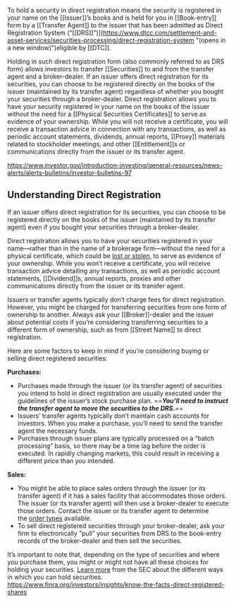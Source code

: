 To hold a security in direct registration means the security is registered in your name on the [[Issuer]]’s books and is held for you in [[Book-entry]] form by a [[Transfer Agent]] to the issuer that has been admitted as Direct Registration System (“[[DRS]]”)](https://www.dtcc.com/settlement-and-asset-services/securities-processing/direct-registration-system "(opens in a new window)")eligible by [[DTC]].

Holding in such direct registration form (also commonly referred to as DRS form) allows investors to transfer [[Securities]] to and from the transfer agent and a broker-dealer. If an issuer offers direct registration for its securities, you can choose to be registered directly on the books of the issuer (maintained by its transfer agent) regardless of whether you bought your securities through a broker-dealer. Direct registration allows you to have your security registered in your name on the books of the issuer without the need for a [[Physical Securities Certificates]] to serve as evidence of your ownership. While you will not receive a certificate, you will receive a transaction advice in connection with any transactions, as well as periodic account statements, dividends, annual reports, [[Proxy]] materials related to stockholder meetings, and other [[Entitlement]]s or communications directly from the issuer or its transfer agent.

https://www.investor.gov/introduction-investing/general-resources/news-alerts/alerts-bulletins/investor-bulletins-97

## Understanding Direct Registration

If an issuer offers direct registration for its securities, you can choose to be registered directly on the books of the issuer (maintained by its transfer agent) even if you bought your securities through a broker-dealer.

Direct registration allows you to have your securities registered in your name—rather than in the name of a brokerage firm—without the need for a physical certificate, which could be [lost or stolen](https://www.investor.gov/introduction-investing/investing-basics/glossary/lost-or-stolen-stock-certificates), to serve as evidence of your ownership. While you won’t receive a certificate, you will receive transaction advice detailing any transactions, as well as periodic account statements, [[Dividend]]s, annual reports, proxies and other communications directly from the issuer or its transfer agent.

Issuers or transfer agents typically don’t charge fees for direct registration. However, you might be charged for transferring securities from one form of ownership to another. Always ask your [[Broker]]-dealer and the issuer about potential costs if you’re considering transferring securities to a different form of ownership, such as from [[Street Name]] to direct registration.

Here are some factors to keep in mind if you’re considering buying or selling direct registered securities:

**Purchases:**

- Purchases made through the issuer (or its transfer agent) of securities you intend to hold in direct registration are usually executed under the guidelines of the issuer’s stock purchase plan. ==***You’ll need to instruct the transfer agent to move the securities to the DRS.***==
- Issuers’ transfer agents typically don’t maintain cash accounts for investors. When you make a purchase, you’ll need to send the transfer agent the necessary funds.
- Purchases through issuer plans are typically processed on a “batch processing” basis, so there may be a time lag before the order is executed. In rapidly changing markets, this could result in receiving a different price than you intended.

**Sales:**

- You might be able to place sales orders through the issuer (or its transfer agent) if it has a sales facility that accommodates those orders. The issuer (or its transfer agent) will then use a broker-dealer to execute those orders. Contact the issuer or its transfer agent to determine the [order types](https://www.investor.gov/introduction-investing/general-resources/news-alerts/alerts-bulletins/investor-bulletins-14) available.
- To sell direct registered securities through your broker-dealer, ask your firm to electronically “pull” your securities from DRS to the book-entry records of the broker-dealer and then sell the securities.

It’s important to note that, depending on the type of securities and where you purchase them, you might or might not have all these choices for holding your securities. [Learn more](https://www.investor.gov/introduction-investing/general-resources/news-alerts/alerts-bulletins/investor-bulletins-103) from the SEC about the different ways in which you can hold securities.
https://www.finra.org/investors/insights/know-the-facts-direct-registered-shares